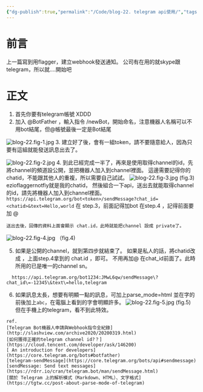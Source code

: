 ```yaml
---
{"dg-publish":true,"permalink":"/Code/blog-22. telegram api使用/","tags":["💻"],"created":"","updated":""}
---
```



# 前言
  上一篇寫到用flagger，建立webhook發送通知。
  公司有在用的就skype跟 telegram，所以就....開始吧
# 正文
  1. 首先你要有telegram帳號 XDDD
  2. 加入 @BotFather ，輸入指令 /newBot，開始命名，注意機器人名稱可以不用bot結尾，但@帳號最後一定是Bot結尾

![blog-22.fig-1.jpg](/img/user/Code/blog-22.fig-1.jpg)
  3. 建立好了後，會有一組token，請不要隨意給人，因為只要有這組就能發送訊息出去了。

![blog-22.fig-2.jpg](/img/user/Code/blog-22.fig-2.jpg)
  4. 到此已經完成一半了，再來是使用取得channel的id，先將channel的頻道設公開，並把機器人加入到channel裡面。
    這邊需要記得你的chatid，不能跟其他人的重複，所以需要自己試試。
![blog-22.fig-3.jpg](/img/user/Code/blog-22.fig-3.jpg)
    (fig.3)
    ezioflaggernotfiy就是我的chatid，
    然後組合一下api，送出去就能取得channel的id，請先將機器人加入到channel裡面。
    ```
    https://api.telegram.org/bot<token>/sendMessage?chat_id=<chatid>&text=Hello,world
    ```
    <token> 在 step.3，前面記得加bot
    <chatid> 在step.4 ，記得前面要加 @

    送出去後，回傳的資料上面會顯示 chat.id，此時就能把channel 設成 private了。
![blog-22.fig-4.jpg](/img/user/Code/blog-22.fig-4.jpg)
    （fig.4)


  5. 如果是公開的channel，就到第四步就結束了。
  如果是私人的話，將chatid改成 ，上面step.4拿到的 chat.id ，即可。
  不用再加@ 在chat_id前面了。此時所用的已是唯一的channel sn。

  ```
    https://api.telegram.org/bot1234:JMwL6qw/sendMessage\?chat_id\=-12345\&text\=hello,telegram
  ```

  6. 如果訊息太長，想要有明顯一點的訊息，可加上parse_mode=html
    並在字的前後加上<code>abc</code>，在電腦上看到的字會明顯許多。
![blog-22.fig-5.jpg](/img/user/Code/blog-22.fig-5.jpg)
    (fig.5)
    但在手機上的telegram，看不到此特效。


    ref.
    [Telegram Bot機器人申請與Webhook指令全紀錄](http://slashview.com/archive2020/20200319.html)
    [如何獲得正確的telegram channel id?？](https://cloud.tencent.com/developer/ask/146200)
    [ An introduction for developers](https://core.telegram.org/bots#botfather)
    [telegram-sendMessage](https://core.telegram.org/bots/api#sendmessage)
    [sendMessage: Send text messages](https://rdrr.io/cran/telegram.bot/man/sendMessage.html)
    [關於 Telegram 上的解析模式（Markdown、HTML）、文字格式](https://tgtw.cc/post-about-parse-mode-of-telegram)
